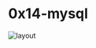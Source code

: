 # 0x14-mysql
<img src="https://github.com/Z-Sitawi/alx-system_engineering-devops/assets/125461010/da31404d-5864-4581-8b3a-6b47767a851f" alt="layout">
